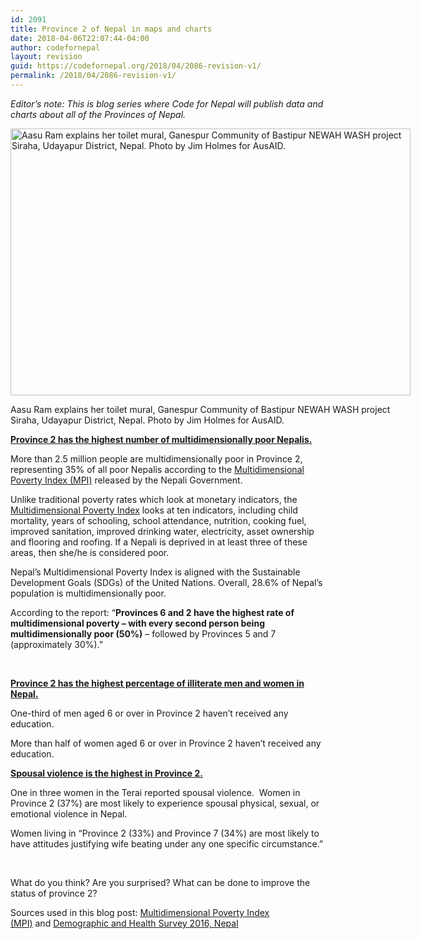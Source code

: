 ```yaml
---
id: 2091
title: Province 2 of Nepal in maps and charts
date: 2018-04-06T22:07:44-04:00
author: codefornepal
layout: revision
guid: https://codefornepal.org/2018/04/2086-revision-v1/
permalink: /2018/04/2086-revision-v1/
---
```

_Editor&#8217;s note: This is blog series where Code for Nepal will publish data and charts about all of the Provinces of Nepal._

<div id="attachment_2021" style="width: 650px" class="wp-caption alignnone">
  <a href="https://codefornepal.org/wp-content/uploads/2017/12/10664676906_185cbd0c52_z.jpg"><img aria-describedby="caption-attachment-2021" class="size-full wp-image-2021" src="https://codefornepal.org/wp-content/uploads/2017/12/10664676906_185cbd0c52_z.jpg" alt="Aasu Ram explains her toilet mural, Ganespur Community of Bastipur NEWAH WASH project Siraha, Udayapur District, Nepal. Photo by Jim Holmes for AusAID." width="640" height="427" srcset="https://codefornepal.org/wp-content/uploads/2017/12/10664676906_185cbd0c52_z.jpg 640w, https://codefornepal.org/wp-content/uploads/2017/12/10664676906_185cbd0c52_z-300x200.jpg 300w" sizes="(max-width: 640px) 100vw, 640px" /></a>
  
  <p id="caption-attachment-2021" class="wp-caption-text">
    Aasu Ram explains her toilet mural, Ganespur Community of Bastipur NEWAH WASH project Siraha, Udayapur District, Nepal. Photo by Jim Holmes for AusAID.
  </p>
</div>

<span style="text-decoration: underline;"><strong>Province 2 has the highest number of multidimensionally poor Nepalis. </strong></span>

<span style="font-weight: 400;">More than 2.5 million people are multidimensionally poor in Province 2, representing 35% of all poor Nepalis according to the </span>[<span style="font-weight: 400;">Multidimensional Poverty Index (MPI)</span>](http://npc.gov.np/images/category/Nepal_MPI.pdf) <span style="font-weight: 400;">released by the Nepali Government.</span>

<span style="font-weight: 400;">Unlike traditional poverty rates which look at monetary indicators, the </span>[<span style="font-weight: 400;">Multidimensional Poverty Index</span>](http://npc.gov.np/images/category/Nepal_MPI.pdf) <span style="font-weight: 400;">looks at ten indicators, including child mortality, years of schooling, school attendance, nutrition, cooking fuel, improved sanitation, improved drinking water, electricity, asset ownership and flooring and roofing. If a Nepali is deprived in at least three of these areas, then she/he is considered poor.</span>

<span style="font-weight: 400;">Nepal’s Multidimensional Poverty Index is aligned with the Sustainable Development Goals (SDGs) of the United Nations. Overall, 28.6% of Nepal’s population is multidimensionally poor.</span>

<span style="font-weight: 400;">According to the report: “</span>**Provinces 6 and 2 have the highest rate of multidimensional poverty – with every second person being multidimensionally poor (50%)** <span style="font-weight: 400;">– followed by Provinces 5 and 7 (approximately 30%).”</span>



&nbsp;

<span style="text-decoration: underline;"><strong>Province 2 has the highest percentage of illiterate men and women in Nepal.</strong></span>

<span style="font-weight: 400;">One-third of men aged 6 or over in Province 2 haven’t received any education.</span>



<span style="font-weight: 400;">More than half of women aged 6 or over in Province 2 haven’t received any education.  </span>



<span style="text-decoration: underline;"><strong>Spousal violence is the highest in Province 2.</strong></span>

<span style="font-weight: 400;">One in three women in the Terai reported spousal violence.  Women in Province 2 (37%) are most likely to experience spousal physical, sexual, or emotional violence in Nepal.</span>



<span style="font-weight: 400;">Women living in “Province 2 (33%) and Province 7 (34%) are most likely to have attitudes justifying wife beating under any one specific circumstance.”</span>



&nbsp;

What do you think? Are you surprised? What can be done to improve the status of province 2?

Sources used in this blog post: [<span style="font-weight: 400;">Multidimensional Poverty Index (MPI)</span>](http://npc.gov.np/images/category/Nepal_MPI.pdf) and [Demographic and Health Survey 2016, Nepal](https://www.dhsprogram.com/pubs/pdf/FR336/FR336.pdf)